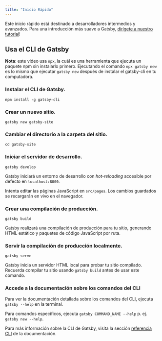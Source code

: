```yaml
---
title: "Inicio Rápido"
---
```


Este inicio rápido está destinado a desarrolladores intermedios y avanzados. Para una introducción más suave a Gatsby, [dirígete a nuestro tutorial](/tutorial/)!

## Usa el CLI de Gatsby

<EggheadEmbed
  lessonLink="https://egghead.io/lessons/gatsby-quick-start-with-gatsby-create-develop-and-build-gatsby-sites-from-the-command-line"
  lessonTitle="Inicio Rápido con Gatsby: Crea, Desarrolla y Construye Sitios Gatsby desde la Línea de Comandos"
/>

**Nota**: este video usa `npx`, la cuál es una herramienta que ejecuta un paquete npm sin instalarlo primero. Ejecutando el comando `npx gatsby new` es lo mismo que ejecutar `gatsby new` después de instalar el gatsby-cli en tu computadora.

### Instalar el CLI de Gatsby.

```shell
npm install -g gatsby-cli
```

### Crear un nuevo sitio.

```shell
gatsby new gatsby-site
```

### Cambiar el directorio a la carpeta del sitio.

```shell
cd gatsby-site
```

### Iniciar el servidor de desarrollo.

```shell
gatsby develop
```

Gatsby iniciará un entorno de desarrollo con _hot-reloading_ accesible por defecto en `localhost:8000`.

Intenta editar las páginas JavaScript en `src/pages`. Los cambios guardados se recargarán en vivo en el navegador.

### Crear una compilación de producción.

```shell
gatsby build
```

Gatsby realizará una compilación de producción para tu sitio, generando HTML estático y paquetes de código JavaScript por ruta.

### Servir la compilación de producción localmente.

```shell
gatsby serve
```

Gatsby inicia un servidor HTML local para probar tu sitio compilado. Recuerda compilar tu sitio usando `gatsby build` antes de usar este comando.

### Accede a la documentación sobre los comandos del CLI

Para ver la documentación detallada sobre los comandos del CLI, ejecuta `gatsby --help` en la terminal.

Para comandos específicos, ejecuta `gatsby COMMAND_NAME --help` p. ej. `gatsby new --help`.

Para más información sobre la CLI de Gatsby, visita la sección [referencia CLI](/docs/gatsby-cli/) de la documentación.
